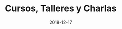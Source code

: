 ---
title: Cursos, Talleres y Charlas
description: "Cursos para padres y profesores que buscan una educación respetuosa para con sus hijos. Basados en la filosofía de Aware Parenting. Impartidos por Laura Díaz de Entresotos."
type: formacion
date: 2018-12-17
url: "/cursos"
aliases: ["/formacion-aware-parenting/"]
intensivostitle: "Cursos Intensivos"
intensivosintro: "Los cursos intensivos proporcionan una inmersión de dos días en un tema específico, con el propósito de ahondar en todos los detalles de éste. Con un tamaño de grupo reducido a un máximo de 20 personas, durante el curso se ofrece el espacio y la seguridad necesaria para que todos los participantes puedan compartir sus experiencias personales, sus dudas y preguntas."
profesores: "¿Eres profesor-a y te gustaría organizar una formación específica en tu centros? Entonces, puede que te interese "
profesoreslnk : "[esto](/formacion-profesorado)"
charlastitle: "Charlas"
charlasintro: ""
talleresstitle: "Talleres"
talleresintro: ""
---